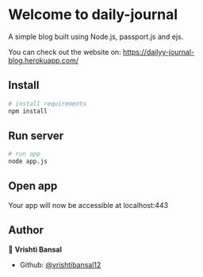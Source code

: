 # Welcome to daily-journal

A simple blog built using Node.js, passport.js and ejs.

You can check out the website on: https://dailyy-journal-blog.herokuapp.com/
## Install

```bash
# install requirements
npm install
```

## Run server

```bash
# run app
node app.js
```

## Open app

Your app will now be accessible at localhost:443

## Author

👤 **Vrishti Bansal**

- Github: [@vrishtibansal12](https://github.com/vrishtibansal12)
